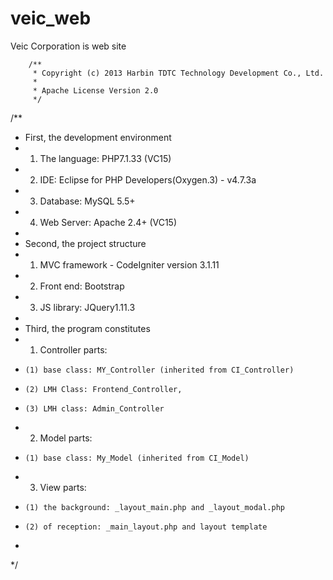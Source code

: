 veic_web
========

Veic Corporation is web site

		/**
 		 * Copyright (c) 2013 Harbin TDTC Technology Development Co., Ltd.
 		 *
 		 * Apache License Version 2.0
 		 */
/**
 * First, the development environment
 *   1. The language: PHP7.1.33 (VC15)
 *   2. IDE: Eclipse for PHP Developers(Oxygen.3) - v4.7.3a
 *   3. Database: MySQL 5.5+
 *   4. Web Server: Apache 2.4+ (VC15)
 * 
 * Second, the project structure
 *   1. MVC framework - CodeIgniter version 3.1.11
 *   2. Front end: Bootstrap
 *   3. JS library: JQuery1.11.3
 * 
 * Third, the program constitutes
 *   1. Controller parts:
 *     (1) base class: MY_Controller (inherited from CI_Controller)
 *     (2) LMH Class: Frontend_Controller,
 * 	   (3) LMH class: Admin_Controller
 *   2. Model parts:
 *     (1) base class: My_Model (inherited from CI_Model)
 *   3. View parts:
 *     (1) the background: _layout_main.php and _layout_modal.php
 *     (2) of reception: _main_layout.php and layout template
 * 
 */
